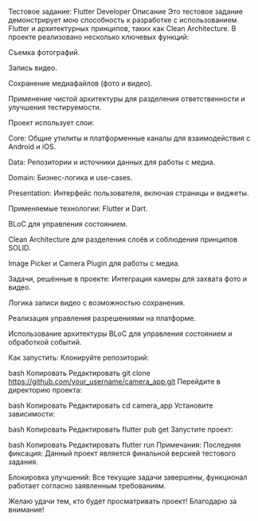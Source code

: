Тестовое задание: Flutter Developer
Описание
Это тестовое задание демонстрирует мою способность к разработке с использованием Flutter и архитектурных принципов, таких как Clean Architecture. В проекте реализовано несколько ключевых функций:

Съемка фотографий.

Запись видео.

Сохранение медиафайлов (фото и видео).

Применение чистой архитектуры для разделения ответственности и улучшения тестируемости.

Проект использует слои:

Core: Общие утилиты и платформенные каналы для взаимодействия с Android и iOS.

Data: Репозитории и источники данных для работы с медиа.

Domain: Бизнес-логика и use-cases.

Presentation: Интерфейс пользователя, включая страницы и виджеты.

Применяемые технологии:
Flutter и Dart.

BLoC для управления состоянием.

Clean Architecture для разделения слоёв и соблюдения принципов SOLID.

Image Picker и Camera Plugin для работы с медиа.

Задачи, решённые в проекте:
Интеграция камеры для захвата фото и видео.

Логика записи видео с возможностью сохранения.

Реализация управления разрешениями на платформе.

Использование архитектуры BLoC для управления состоянием и обработкой событий.

Как запустить:
Клонируйте репозиторий:

bash
Копировать
Редактировать
git clone https://github.com/your_username/camera_app.git
Перейдите в директорию проекта:

bash
Копировать
Редактировать
cd camera_app
Установите зависимости:

bash
Копировать
Редактировать
flutter pub get
Запустите проект:

bash
Копировать
Редактировать
flutter run
Примечания:
Последняя фиксация: Данный проект является финальной версией тестового задания.

Блокировка улучшений: Все текущие задачи завершены, функционал работает согласно заявленным требованиям.

Желаю удачи тем, кто будет просматривать проект! Благодарю за внимание!